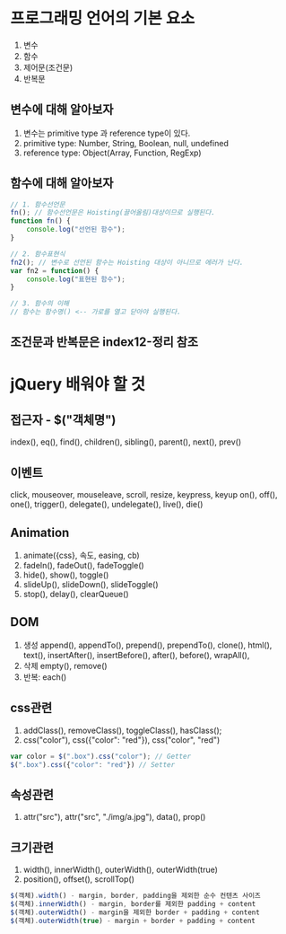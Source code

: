 # 프로그래밍 언어의 기본 요소
1. 변수
2. 함수
3. 제어문(조건문)
4. 반복문

## 변수에 대해 알아보자
1. 변수는 primitive type 과 reference type이 있다.
2. primitive type: Number, String, Boolean, null, undefined 
3. reference type: Object(Array, Function, RegExp)

## 함수에 대해 알아보자
~~~js
// 1. 함수선언문
fn(); // 함수선언문은 Hoisting(끌어올림)대상이므로 실행된다.
function fn() {
	console.log("선언된 함수");
}

// 2. 함수표현식
fn2(); // 변수로 선언된 함수는 Hoisting 대상이 아니므로 에러가 난다.
var fn2 = function() {
	console.log("표현된 함수");
}

// 3. 함수의 이해
// 함수는 함수명() <-- 가로를 열고 닫아야 실행된다.
~~~
## 조건문과 반복문은 index12-정리 참조

# jQuery 배워야 할 것
## 접근자 - $("객체명")
index(), eq(), find(), children(), sibling(), parent(), next(), prev()

## 이벤트
click, mouseover, mouseleave, scroll, resize, keypress, keyup
on(), off(), one(), trigger(), delegate(), undelegate(), live(), die()

## Animation
1. animate({css}, 속도, easing, cb)
2. fadeIn(), fadeOut(), fadeToggle() 
3. hide(), show(), toggle()
4. slideUp(), slideDown(), slideToggle()
5. stop(), delay(), clearQueue()

## DOM
1. 생성
append(), appendTo(), prepend(), prependTo(), clone(), html(), text(), insertAfter(), insertBefore(), after(), before(), wrapAll(),
2. 삭제
empty(), remove()
3. 반복: each()

## css관련
1. addClass(), removeClass(), toggleClass(), hasClass();
2. css("color"), css({"color": "red"}), css("color", "red")
~~~js
var color = $(".box").css("color"); // Getter
$(".box").css({"color": "red"}) // Setter
~~~

## 속성관련
1. attr("src"), attr("src", "./img/a.jpg"), data(), prop()

## 크기관련
1. width(), innerWidth(), outerWidth(), outerWidth(true)
2. position(), offset(), scrollTop() 
~~~js
$(객체).width() - margin, border, padding을 제외한 순수 컨텐츠 사이즈
$(객체).innerWidth() - margin, border를 제외한 padding + content
$(객체).outerWidth() - margin을 제외한 border + padding + content
$(객체).outerWidth(true) - margin + border + padding + content
~~~